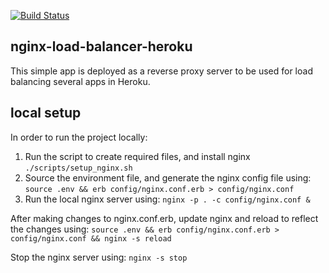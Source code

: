 [![Build Status](https://travis-ci.org/mabounassif/nginx-load-balancer-heroku.svg)](https://travis-ci.org/mabounassif/nginx-load-balancer-heroku)

nginx-load-balancer-heroku
---

This simple app is deployed as a reverse proxy server to be used for load balancing several apps in Heroku.

local setup
--

In order to run the project locally:

1. Run the script to create required files, and install nginx `./scripts/setup_nginx.sh`
2. Source the environment file, and generate the nginx config file using: `source .env && erb config/nginx.conf.erb > config/nginx.conf`
3. Run the local nginx server using: `nginx -p . -c config/nginx.conf &`

After making changes to nginx.conf.erb, update nginx and reload to reflect the changes using:
    `source .env && erb config/nginx.conf.erb > config/nginx.conf && nginx -s reload`

Stop the nginx server using: `nginx -s stop`